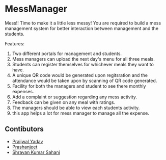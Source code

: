 # MessManager

Mess!! Time to make it a little less messy! You are required to build a mess management
system for better interaction between management and the students.

Features:
1. Two different portals for management and students.
2. Mess managers can upload the next day's menu for all three meals.
3. Students can register themselves for whichever meals they want to have.
4. A unique QR code would be generated upon regitsration and the attendance would be taken upon by scanning of QR code generated.
5. Facility for both the managers and student to see there monthly expenses.
6. Add a complaint or suggestion regarding any mess activity.
7. Feedback can be given on any meal with ratings.
8. The managers should be able to view each students activity.
9. this app helps a lot for mess manager to manage all the expense.

## Contibutors
* [Prajjwal Yadav](https://github.com/prajjyadav)
* [Prashanjeet](https://github.com/prashyadav)
* [Shravan Kumar Sahani](https://github.com/Shravankumarsahani)

